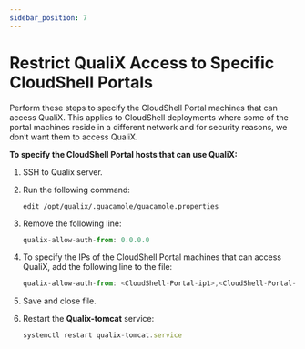 ```yaml
---
sidebar_position: 7
---
```


# Restrict QualiX Access to Specific CloudShell Portals

Perform these steps to specify the CloudShell Portal machines that can access QualiX. This applies to CloudShell deployments where some of the portal machines reside in a different network and for security reasons, we don’t want them to access QualiX.

**To specify the CloudShell Portal hosts that can use QualiX:**

1. SSH to Qualix server.
2. Run the following command:
    
    `edit /opt/qualix/.guacamole/guacamole.properties`
    
3. Remove the following line:
    
    ```javascript
    qualix-allow-auth-from: 0.0.0.0
    ```
    
4. To specify the IPs of the CloudShell Portal machines that can access QualiX, add the following line to the file:
    
    ```javascript
    qualix-allow-auth-from: <CloudShell-Portal-ip1>,<CloudShell-Portal-ip2>
    ```
    
5. Save and close file.
6. Restart the **Qualix\-tomcat** service:
    
    ```javascript
    systemctl restart qualix-tomcat.service
    ```